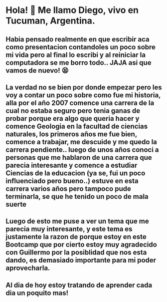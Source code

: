 
# Hola! 👋 Me llamo Diego, vivo en Tucuman, Argentina. 

## Habia pensado realmente en que escribir aca como presentacion contandoles un poco sobre mi vida pero al final lo escribi y al reiniciar la computadora se me borro todo.. JAJA asi que vamos de nuevo! :tired_face:

## La verdad no se bien por donde empezar pero les voy a contar un poco sobre como fue mi historia, alla por el año 2007 comence una carrera de la cual no estaba seguro pero tenia ganas de probar porque era algo que queria hacer y comence Geologia en la facultad de ciencias naturales, los primeros años me fue bien, comence a trabajar, me descuide y me quedo la carrera pendiente.. luego de unos años conoci a personas que me hablaron de una carrera que parecia interesante y comence a estudiar Ciencias de la educacion (ya se, fui un poco influenciado pero bueno..) estuve en esta carrera varios años pero tampoco pude terminarla, se que he tenido un poco de mala suerte


## Luego de esto me puse a ver un tema que me parecia muy interesante, y este tema es justamente la razon de porque estoy en este Bootcamp que por cierto estoy muy agradecido con Guillermo por la posiblidad que nos esta dando, es demasiado importante para mi poder aprovecharla.

## Al dia de hoy estoy tratando de aprender cada dia un poquito mas! 




<!--
**Diegu32/Diegu32** is a ✨ _special_ ✨ repository because its `README.md` (this file) appears on your GitHub profile.

Here are some ideas to get you started:

- 🔭 I’m currently working on ...
- 🌱 I’m currently learning ...
- 👯 I’m looking to collaborate on ...
- 🤔 I’m looking for help with ...
- 💬 Ask me about ...66
- 📫 How to reach me: ...
- 😄 Pronouns: ...
- ⚡ Fun fact: ...
-->
